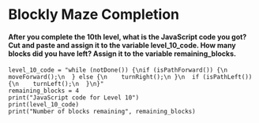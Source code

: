 # Blockly Maze Completion
#### After you complete the 10th level, what is the JavaScript code you got? Cut and paste and assign it to the variable level_10_code. How many blocks did you have left? Assign it to the variable remaining_blocks.
```
level_10_code = "while (notDone()) {\nif (isPathForward()) {\n    moveForward();\n  } else {\n    turnRight();\n }\n  if (isPathLeft()) {\n    turnLeft();\n  }\n}"
remaining_blocks = 4 
print("JavaScript code for Level 10")
print(level_10_code)
print("Number of blocks remaining", remaining_blocks)
```
